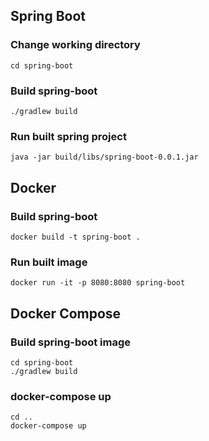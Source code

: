 ## Spring Boot

### Change working directory

```
cd spring-boot
```

### Build spring-boot

```
./gradlew build
```

### Run built spring project

```
java -jar build/libs/spring-boot-0.0.1.jar
```

## Docker

### Build spring-boot

```
docker build -t spring-boot .
```

### Run built image

```
docker run -it -p 8080:8080 spring-boot
```

## Docker Compose

### Build spring-boot image

```
cd spring-boot
./gradlew build
```

### docker-compose up

```
cd ..
docker-compose up
```